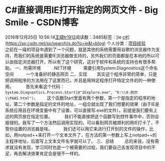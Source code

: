 # C#直接调用IE打开指定的网页文件 - Big Smile - CSDN博客
2016年12月25日 10:56:14[王啸tr1912](https://me.csdn.net/tr1912)阅读数：3485标签：[ie																[c#](https://so.csdn.net/so/search/s.do?q=c#&t=blog)](https://so.csdn.net/so/search/s.do?q=ie&t=blog)
个人分类：[项目经验](https://blog.csdn.net/tr1912/article/category/6211594)
        之前在一级的项目中遇到了一个问题，就是其他的系统需要用谷歌的浏览器作为支持，而我们的系统是需要IE浏览器做支持的，另外我们的页面都是在本地的所以可以由指定浏览器打开，所以有了这个研究，这对于软件和系统的支持也有很多帮助。
一、所需环境
         .NET环境
         需要引用System.Diagnostics这个命名空间
         一个准备好的静态网页
二、实现
       其实这个程序非常的简单，只是把调用程序的方法用在了这里而已，并且是用特定程序打开特定文件的的一种使用。
         首先来看这个代码：
`System.Diagnostics.Process.Start(@"IExplore.exe", "E:\\0.网页\\PAAS.html");`
        这个函数Start里面有两个参数，第一个是指定的程序的地址，第二个参数是指定的文件的地址，一组合就出现了我们想要的效果（由于IE是系统应用且在环境变量中有了设置，可以直接写.exe的文件）。前提是我们要有上述的网页放在指定位置。
         我们不能直接把这个函数写到控件事件中，否则会报错的。我写了一个方法然后调用实现的。可以看到网页被顺利的用IE打卡了，不管你设置的浏览器是啥。
        我们还可以用它来进行打开别的文件的操作，比如，用notpad++来打开一个文本文件了，在方法的第一参数上写上notpad++的主程序地址，后面写上文本文件名字就可以了。
三、总结
        总的来说，没有需求就没有发现，学习同时也是一个被需要的过程，我们要自己去发现项目中的不足，再去解决效果肯定会是很不一样的。
